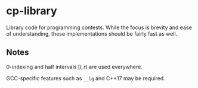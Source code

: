 # cp-library
Library code for programming contests. While the focus is brevity and ease of understanding, these implementations should be fairly fast as well.

## Notes

0-indexing and half intervals $[l, r)$ are used everywhere.

GCC-specific features such as `__lg` and C++17 may be required.